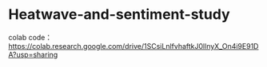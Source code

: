 # Heatwave-and-sentiment-study

colab code：https://colab.research.google.com/drive/1SCsiLnlfvhaftkJ0llnyX_On4i9E91DA?usp=sharing
